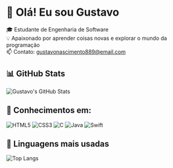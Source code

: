 # 👋 Olá! Eu sou Gustavo

🎓 Estudante de Engenharia de Software  
💡 Apaixonado por aprender coisas novas e explorar o mundo da programação  
📫 Contato: gustavonascimento889@email.com


## 📊 GitHub Stats
![Gustavo's GitHub Stats](https://github-readme-stats.vercel.app/api?username=gustavomartins&show_icons=true&theme=radical)

## 🧠 Conhecimentos em:
![HTML5](https://img.shields.io/badge/-HTML5-E34F26?logo=html5&logoColor=white&style=flat)
![CSS3](https://img.shields.io/badge/-CSS3-1572B6?logo=css3&logoColor=white&style=flat)
![C](https://img.shields.io/badge/-C-A8B9CC?logo=c&logoColor=white&style=flat)
![Java](https://img.shields.io/badge/-Java-007396?logo=java&logoColor=white&style=flat)
![Swift](https://img.shields.io/badge/-Swift-FA7343?logo=swift&logoColor=white&style=flat)

## 🧪 Linguagens mais usadas
![Top Langs](https://github-readme-stats.vercel.app/api/top-langs/?username=gustavomartins&layout=compact&theme=radical)
